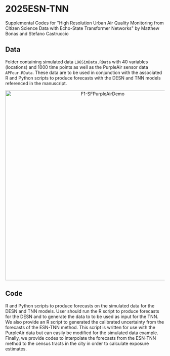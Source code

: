 # 2025ESN-TNN
Supplemental Codes for "High Resolution Urban Air Quality Monitoring from Citizen Science Data with Echo-State Transformer Networks" by Matthew Bonas and Stefano Castruccio

## Data
Folder containing simulated data `L96SimData.RData` with 40 variables (locations) and 1000 time points as well as the PurpleAir sensor data `APFour.RData`. These data are to be used in conjunction with the associated R and Python scripts to produce forecasts with the DESN and TNN models referenced in the manuscript. 


<p align = "center">
  <img src="https://github.com/user-attachments/assets/ec8b4ec5-7728-46f9-a3e1-04a8edcf3583" alt="F1-SFPurpleAirDemo" width="600"/>
  <br>
</p>

## Code
R and Python scripts to produce forecasts on the simulated data for the DESN and TNN models. User should run the R script to produce forecasts for the DESN and to generate the data to to be used as input for the TNN. We also provide an R script to generated the calibrated uncertainty from the forecasts of the ESN-TNN method. This script is written for use with the PurpleAir data but can easily be modified for the simulated data example. Finally, we provide codes to interpolate the forecasts from the ESN-TNN method to the census tracts in the city in order to calculate exposure estimates.
